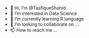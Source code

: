 - 👋 Hi, I’m @TasfiqueShahid
- 👀 I’m interested in Data Science
- 🌱 I’m currently learning R language
- 💞️ I’m looking to collaborate on ...
- 📫 How to reach me ...

<!---
TasfiqueShahid/TasfiqueShahid is a ✨ special ✨ repository because its `README.md` (this file) appears on your GitHub profile.
You can click the Preview link to take a look at your changes.
--->
